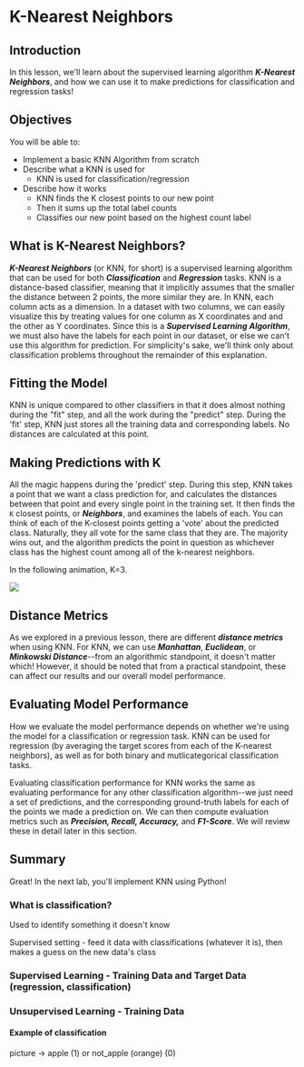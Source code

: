
# K-Nearest Neighbors

## Introduction

In this lesson, we'll learn about the supervised learning algorithm **_K-Nearest Neighbors_**, and how we can use it to make predictions for classification and regression tasks!

## Objectives

You will be able to:

* Implement a basic KNN Algorithm from scratch
* Describe what a KNN is used for
    * KNN is used for classification/regression
* Describe how it works
    * KNN finds the K closest points to our new point
    * Then it sums up the total label counts
    * Classifies our new point based on the highest count label
    

## What is K-Nearest Neighbors?

**_K-Nearest Neighbors_** (or KNN, for short) is a supervised learning algorithm that can be used for both **_Classification_** and **_Regression_** tasks. KNN is a distance-based classifier, meaning that it implicitly assumes that the smaller the distance between 2 points, the more similar they are. In KNN, each column acts as a dimension. In a dataset with two columns, we can easily visualize this by treating values for one column as X coordinates and and the other as Y coordinates. Since this is a **_Supervised Learning Algorithm_**, we must also have the labels for each point in our dataset, or else we can't use this algorithm for prediction.  For simplicity's sake, we'll think only about classification problems throughout the remainder of this explanation. 

## Fitting the Model

KNN is unique compared to other classifiers in that it does almost nothing during the "fit" step, and all the work during the "predict" step. During the 'fit' step, KNN just stores all the training data and corresponding labels. No distances are calculated at this point. 

## Making Predictions with K

All the magic happens during the 'predict' step. During this step, KNN takes a point that we want a class prediction for, and calculates the distances between that point and every single point in the training set. It then finds the `K` closest points, or **_Neighbors_**, and examines the labels of each. You can think of each of the K-closest points getting a 'vote' about the predicted class. Naturally, they all vote for the same class that they are. The majority wins out, and the algorithm predicts the point in question as whichever class has the highest count among all of the k-nearest neighbors.

In the following animation, K=3.

<img src='knn.gif'>

## Distance Metrics

As we explored in a previous lesson, there are different **_distance metrics_** when using KNN. For KNN, we can use **_Manhattan_**, **_Euclidean_**, or **_Minkowski Distance_**--from an algorithmic standpoint, it doesn't matter which! However, it should be noted that from a practical standpoint, these can affect our results and our overall model performance. 

## Evaluating Model Performance

How we evaluate the model performance depends on whether we're using the model for a classification or regression task. KNN can be used for regression (by averaging the target scores from each of the K-nearest neighbors), as well as for both binary and mutlicategorical classification tasks. 

Evaluating classification performance for KNN works the same as evaluating performance for any other classification algorithm--we just need a set of predictions, and the corresponding ground-truth labels for each of the points we made a prediction on. We can then compute evaluation metrics such as **_Precision, Recall, Accuracy,_** and **_F1-Score_**. We will review these in detail later in this section. 

## Summary
Great! In the next lab, you'll implement KNN using Python!

### What is classification?
Used to identify something it doesn't know

Supervised setting - feed it data with classifications (whatever it is), then makes a guess on the new data's class

### Supervised Learning - Training Data and Target Data (regression, classification)
### Unsupervised Learning - Training Data

#### Example of classification
picture -> apple (1) or not_apple (orange) (0)
